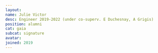 ```yaml
---
layout:
name: Julie Victor
desc: Engineer 2019-2022 (under co-superv. E Duchesnay, A Grigis)
position: alumni
cat: gaia
subcat: signature
avatar:
joined: 2019
---
```


